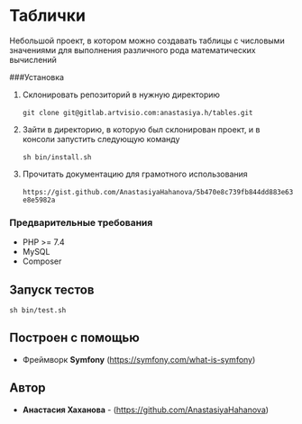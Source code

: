 # Таблички

Небольшой проект, в котором можно создавать таблицы с числовыми значениями для выполнения различного рода математических вычислений

###Установка 

1. Склонировать репозиторий в нужную директорию<br><br>
``
git clone git@gitlab.artvisio.com:anastasiya.h/tables.git 
``

2. Зайти в директорию, в которую был склонирован проект, и в консоли запустить следующую команду<br><br>
``
sh bin/install.sh 
``

3. Прочитать документацию для грамотного использования<br><br>
``
https://gist.github.com/AnastasiyaHahanova/5b470e8c739fb844dd883e63e8e5982a
``

### Предварительные требования 
- PHP >= 7.4 
- MySQL
- Composer

## Запуск тестов
``
sh bin/test.sh 
``

## Построен с помощью

* Фреймворк **Symfony** (https://symfony.com/what-is-symfony)

## Автор

* **Анастасия Хаханова** - (https://github.com/AnastasiyaHahanova)
